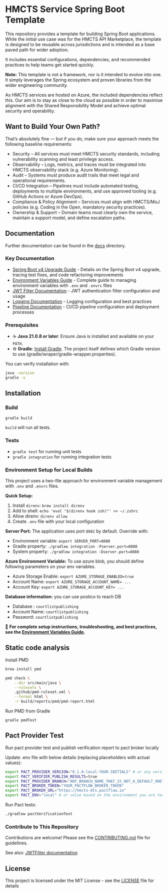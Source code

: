 # HMCTS Service Spring Boot Template

This repository provides a template for building Spring Boot applications. While the initial use case was for the HMCTS API Marketplace, the template is designed to be reusable across jurisdictions and is intended as a base paved path for wider adoption.

It includes essential configurations, dependencies, and recommended practices to help teams get started quickly.

**Note:** This template is not a framework, nor is it intended to evolve into one. It simply leverages the Spring ecosystem and proven libraries from the wider engineering community.

As HMCTS services are hosted on Azure, the included dependencies reflect this. Our aim is to stay as close to the cloud as possible in order to maximise alignment with the Shared Responsibility Model and achieve optimal security and operability.

## Want to Build Your Own Path?

That’s absolutely fine — but if you do, make sure your approach meets the following baseline requirements:

* Security – All services must meet HMCTS security standards, including vulnerability scanning and least privilege access.
* Observability – Logs, metrics, and traces must be integrated into HMCTS observability stack (e.g. Azure Monitoring).
* Audit – Systems must produce audit trails that meet legal and operational requirements.
* CI/CD Integration – Pipelines must include automated testing, deployments to multiple environments, and use approved tooling (e.g. GitHub Actions or Azure DevOps).
* Compliance & Policy Alignment – Services must align with HMCTS/MoJ policies (e.g. Coding in the Open, mandatory security practices).
* Ownership & Support – Domain teams must clearly own the service, maintain a support model, and define escalation paths.

## Documentation

Further documentation can be found in the [docs](docs) directory.

### Key Documentation
- [Spring Boot v4 Upgrade Guide](docs/SpringUpgradev4.md) - Details on the Spring Boot v4 upgrade, tracing test fixes, and code refactoring improvements
- [Environment Variables Guide](docs/EnvironmentVariables.md) - Complete guide to managing environment variables with `.env` and `.envrc` files
- [JWT Filter Documentation](docs/JWTFilter.md) - JWT authentication filter configuration and usage
- [Logging Documentation](docs/Logging.md) - Logging configuration and best practices
- [Pipeline Documentation](docs/PIPELINE.md) - CI/CD pipeline configuration and deployment processes

### Prerequisites

- ☕️ **Java 21.0.8 or later**: Ensure Java is installed and available on your `PATH`.
- ⚙️ **Gradle**: [Install Gradle](https://gradle.org/install/). The project itself defines which Gradle version to use (gradle/wraper/gradle-wrapper.properties).

You can verify installation with:
```bash
java -version
gradle -v
```

## Installation

### Build
```bash
gradle build
```

`build` will run all tests.

### Tests
- `gradle test` for running unit tests
- `gradle integration` for running integration tests


### Environment Setup for Local Builds

This project uses a two-file approach for environment variable management with `.env` and `.envrc` files. 

**Quick Setup:**
1. Install `direnv`: `brew install direnv`
2. Add to shell: `echo 'eval "$(direnv hook zsh)"' >> ~/.zshrc`
3. Allow direnv: `direnv allow`
4. Create `.env` file with your local configuration

**Server Port:** The application uses port `8082` by default. Override with:
- Environment variable: `export SERVER_PORT=8080`
- Gradle property: `./gradlew integration -Pserver.port=8080`
- System property: `./gradlew integration -Dserver.port=8080`

**Azure Environment Variable:** To use azure blob, you should define following parameters on your env variables.
- Azure Storage Enable: `export AZURE_STORAGE_ENABLED=true `
- Account Name: `export AZURE_STORAGE_ACCOUNT_NAME= ... `
- Account Key: `export AZURE_STORAGE_ACCOUNT_KEY= ... `

**Database information:** you can use postico to reach DB
- Database : `courtlistpublishing`
- Account Name: `courtlistpublishing`
- Password: `courtlistpublishing`


📖 **For complete setup instructions, troubleshooting, and best practices, see the [Environment Variables Guide](docs/EnvironmentVariables.md).**

## Static code analysis

Install PMD

```bash
brew install pmd
```
```bash
pmd check \
    --dir src/main/java \
    --rulesets \
    .github/pmd-ruleset.xml \
    --format html \
    -r build/reports/pmd/pmd-report.html
```

Run PMD from Gradle

```
gradle pmdTest
```

## Pact Provider Test

Run pact provider test and publish verification report to pact broker locally

Update .env file with below details (replacing placeholders with actual values):
```bash
export PACT_PROVIDER_VERSION="0.1.0-local-YOUR-INITIALS" # or any version you want to use
export PACT_VERIFIER_PUBLISH_RESULTS=true
export PACT_PROVIDER_BRANCH="ANY_BRANCH_NAME_THAT_IS_NOT_A_DEFAULT_ONE"
export PACT_BROKER_TOKEN="YOUR_PACTFLOW_BROKER_TOKEN"
export PACT_BROKER_URL="https://hmcts-dts.pactflow.io"
export PACT_ENV="local" # or value based on the environment you are testing against
```
Run Pact tests:
```bash
./gradlew pactVerificationTest
```

### Contribute to This Repository

Contributions are welcome! Please see the [CONTRIBUTING.md](.github/CONTRIBUTING.md) file for guidelines.

See also: [JWTFilter documentation](docs/JWTFilter.md)

## License

This project is licensed under the MIT License - see the [LICENSE](LICENSE) file for details
